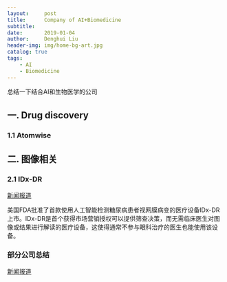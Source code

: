 ```yaml
---
layout:     post
title:      Company of AI+Biomedicine
subtitle:   
date:       2019-01-04
author:     Denghui Liu
header-img: img/home-bg-art.jpg
catalog: true
tags:
    - AI
    - Biomedicine
---
```

总结一下结合AI和生物医学的公司

## 一. Drug discovery
### 1.1 Atomwise

## 二. 图像相关
### 2.1 IDx-DR
  [新闻报道](https://mp.weixin.qq.com/s?__biz=MzAwMDA5NTIxNQ==&mid=2649972148&idx=1&sn=e520bf7201e6318a5bcd4ace5f9389ae&chksm=82e9db34b59e52226fe7fe043f7e3edd5bede809521abb062d36bd11b4eeafcb13fb5b7dff76&scene=21#wechat_redirect)
    
  美国FDA批准了首款使用人工智能检测糖尿病患者视网膜病变的医疗设备IDx-DR上市。IDx-DR是首个获得市场营销授权可以提供筛查决策，而无需临床医生对图像或结果进行解读的医疗设备，这使得通常不参与眼科治疗的医生也能使用该设备。
 ### 部分公司总结
 [新闻报道](https://mp.weixin.qq.com/s?__biz=MzU4MjQ3MDkwNA==&mid=2247488487&idx=1&sn=e02cc15eaefdc113a57d93b7e9c168dd&chksm=fdb68e70cac10766ce5a8107cc393c42cde9cf427ad87454396a417e62a0c732306a689f2fba&scene=0&xtrack=1#rd)
 
